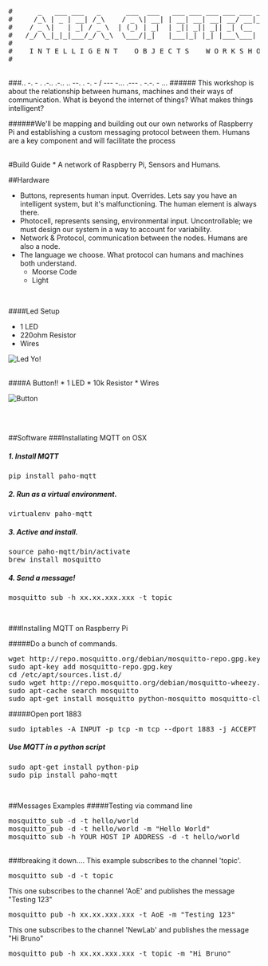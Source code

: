 <pre>
#      _   ___ ___   _      ___  ___   ___ ___ ___ ___ ___ _____ 
#     /_\ | _ | __| /_\    / _ \| __| | __| __| __| __/ __|_   _|
#    / _ \|   | _| / _ \  | (_) | _|  | _|| _|| _|| _| (__  | |  
#   /_/ \_|_|_|___/_/ \_\  \___/|_|   |___|_| |_| |___\___| |_|  
#
#    I N T E L L I G E N T    O B J E C T S    W O R K S H O P
#
</pre>


<br/>
###.. -. - . .-.. .-.. .. --. . -. - / --- -... .--- . -.-. - ...
###### This workshop is about the relationship between humans, machines and their ways of communication. What is beyond the internet of things? What makes things intelligent?

######We'll be mapping and building out our own networks of Raspberry Pi and establishing a custom messaging protocol between them. Humans are a key component and will facilitate the process 

<br/>
#Build Guide
* A network of Raspberry Pi, Sensors and Humans.

<br/>

##Hardware
 * Buttons, represents human input. Overrides. Lets say you have an intelligent system, but it's malfunctioning. The human element is always there.
 * Photocell, represents sensing, environmental input. Uncontrollable; we must design our system in a way to account for variability.
 * Network & Protocol, communication between the nodes. Humans are also a node.
 * The language we choose. What protocol can humans and machines both understand.
	- Moorse Code
	- Light


<br/>

####Led Setup
* 1 LED
* 220ohm Resistor
* Wires

![Led Yo!](http://i.imgur.com/71mpq7j.png)

<br/>
####A Button!!
* 1 LED
* 10k Resistor
* Wires

![Button](http://i.imgur.com/8ifGKat.png)

<br/>
<br/>

##Software
###Installating MQTT on OSX
##### 1. Install MQTT
<pre>
pip install paho-mqtt
</pre>

##### 2. Run as a virtual environment.
<pre>
virtualenv paho-mqtt
</pre>

##### 3. Active and install.
<pre>
source paho-mqtt/bin/activate
brew install mosquitto
</pre>

##### 4. Send a message!
<pre>
mosquitto_sub -h xx.xx.xxx.xxx -t topic
</pre>

<br/>

###Installing MQTT on Raspberry Pi

#####Do a bunch of commands.
<pre>
wget http://repo.mosquitto.org/debian/mosquitto-repo.gpg.key
sudo apt-key add mosquitto-repo.gpg.key
cd /etc/apt/sources.list.d/
sudo wget http://repo.mosquitto.org/debian/mosquitto-wheezy.list
sudo apt-cache search mosquitto
sudo apt-get install mosquitto python-mosquitto mosquitto-clients
</pre>

#####Open port 1883
<pre>
sudo iptables -A INPUT -p tcp -m tcp --dport 1883 -j ACCEPT
</pre>

##### Use MQTT in a python script
<pre>
sudo apt-get install python-pip
sudo pip install paho-mqtt
</pre>

<br/>


##Messages Examples
#####Testing via command line
<pre>
mosquitto_sub -d -t hello/world
mosquitto_pub -d -t hello/world -m "Hello World"
mosquitto_sub -h YOUR_HOST_IP_ADDRESS -d -t hello/world
</pre>

<br/>
###breaking it down....
This example subscribes to the channel 'topic'. 
<pre>
mosquitto_sub -d -t topic
</pre>

This one subscribes to the channel 'AoE' and publishes the message "Testing 123"
<pre>
mosquitto_pub -h xx.xx.xxx.xxx -t AoE -m "Testing 123"
</pre>

This one subscribes to the channel 'NewLab' and publishes the message "Hi Bruno"

<pre>
mosquitto_pub -h xx.xx.xxx.xxx -t topic -m "Hi Bruno"
</pre>
